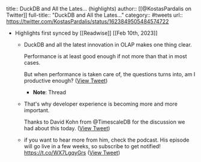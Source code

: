 title:: DuckDB and All the Lates... (highlights)
author:: [[@KostasPardalis on Twitter]]
full-title:: "DuckDB and All the Lates..."
category:: #tweets
url:: https://twitter.com/KostasPardalis/status/1623849505484574722

- Highlights first synced by [[Readwise]] [[Feb 10th, 2023]]
	- DuckDB and all the latest innovation in OLAP makes one thing clear. 
	  
	  Performance is at least good enough if not more than that in most cases.
	  
	  But when performance is taken care of, the questions turns into, am I productive enough? ([View Tweet](https://twitter.com/KostasPardalis/status/1623849505484574722))
		- **Note**: Thread
	- That's why developer experience is becoming more and more important. 
	  
	  Thanks to David Kohn from @TimescaleDB for the discussion we had about this today. ([View Tweet](https://twitter.com/KostasPardalis/status/1623849507690803200))
	- if you want to hear more from him, check the podcast. His episode will go live in a few weeks, so subscribe to get notified! https://t.co/WX7LgqyGrs ([View Tweet](https://twitter.com/KostasPardalis/status/1623849509498535936))
